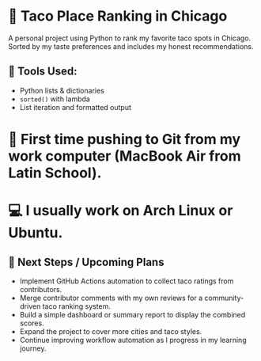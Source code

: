 
# 🌮 Taco Place Ranking in Chicago

A personal project using Python to rank my favorite taco spots in Chicago.  
Sorted by my taste preferences and includes my honest recommendations.  

## 🔧 Tools Used:
- Python lists & dictionaries
- `sorted()` with lambda
- List iteration and formatted output


# 🚀 First time pushing to Git from my work computer (MacBook Air from Latin School).
# 💻 I usually work on Arch Linux or Ubuntu.


## 🚀 Next Steps / Upcoming Plans

- Implement GitHub Actions automation to collect taco ratings from contributors.
- Merge contributor comments with my own reviews for a community-driven taco ranking system.
- Build a simple dashboard or summary report to display the combined scores.
- Expand the project to cover more cities and taco styles.
- Continue improving workflow automation as I progress in my learning journey.

